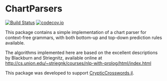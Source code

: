 # ChartParsers

[![Build Status](https://github.com/rdeits/CrypticCrosswords.jl/workflows/CI/badge.svg)](https://github.com/rdeits/CrypticCrosswords.jl/actions?query=workflow%3ACI) [![codecov.io](http://codecov.io/github/rdeits/ChartParsers.jl/coverage.svg?branch=master)](http://codecov.io/github/rdeits/ChartParsers.jl?branch=master)

This package contains a simple implementation of a chart parser for context-free grammars, with both bottom-up and top-down prediction rules available.

The algorithms implemented here are based on the excellent descriptions by Blackburn and Striegnitz, available online at <http://cs.union.edu/~striegnk/courses/nlp-with-prolog/html/index.html>

This package was developed to support [CrypticCrosswords.jl](https://github.com/rdeits/CrypticCrosswords.jl).
